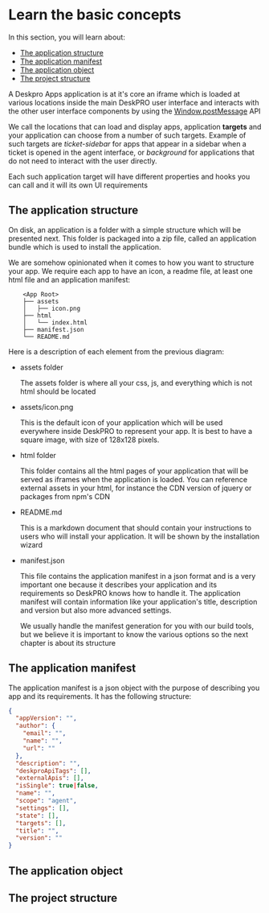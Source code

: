 # Learn the basic concepts

In this section, you will learn about:

- [The application structure](#the-application-structure)
- [The application manifest](#the-application-manifest)
- [The application object](#the-application-object)
- [The project structure](#the-project-structure)

A Deskpro Apps application is at it's core an iframe which is loaded at various locations inside the main DeskPRO user interface and interacts with the other user interface components 
   by using the [Window.postMessage](https://developer.mozilla.org/en-US/docs/Web/API/Window/postMessage) API  

We call the locations that can load and display apps, application **targets** and your application can choose from a number of such targets. Example of such targets are *ticket-sidebar* for apps that appear
 in a sidebar when a ticket is opened in the agent interface, or *background* for applications that do not need to interact with the user directly.
  
Each such application target will have different properties and hooks you can call and it will its own UI requirements 
   

## The application structure

On disk, an application is a folder with a simple structure which will be presented next. This folder is packaged into a zip file, called an application bundle which is used to install the application.

We are somehow opinionated when it comes to how you want to structure your app. We require each app to have an icon, a readme file, at least one html file and an application manifest: 

```
    <App Root>
    ├── assets
    │   ├── icon.png
    ├── html
    │   └── index.html
    ├── manifest.json
    └── README.md

```

Here is a description of each element from the previous diagram:


- assets folder
    
    The assets folder is where all your css, js, and everything which is not html should be located
    
- assets/icon.png
    
    This is the default icon of your application which will be used everywhere inside DeskPRO to represent your app. It is best to have a square image, with size of 128x128 pixels. 

- html folder
    
    This folder contains all the html pages of your application that will be served as iframes when the application is loaded. You can reference external assets in your html, for instance the CDN version of jquery or packages from npm's CDN
    
- README.md
    
    This is a markdown document that should contain your instructions to users who will install your application. It will be shown by the installation wizard 
 
- manifest.json
 
    This file contains the application manifest in a json format and is a very important one because it describes your application and its requirements so DeskPRO knows how to handle it. The application manifest will contain information like your application's title, description and version but also more advanced settings.
      
    We usually handle the manifest generation for you with our build tools, but we believe it is important to know the various options so the next chapter is about its structure 

## The application manifest

The application manifest is a json object with the purpose of describing you app and its requirements. It has the following structure:
    
```json
{
  "appVersion": "",
  "author": {
    "email": "",
    "name": "",
    "url": ""
  },
  "description": "",
  "deskproApiTags": [],
  "externalApis": [],
  "isSingle": true|false,
  "name": "",
  "scope": "agent",
  "settings": [],
  "state": [],
  "targets": [],
  "title": "",
  "version": ""
}

```

## The application object

## The project structure